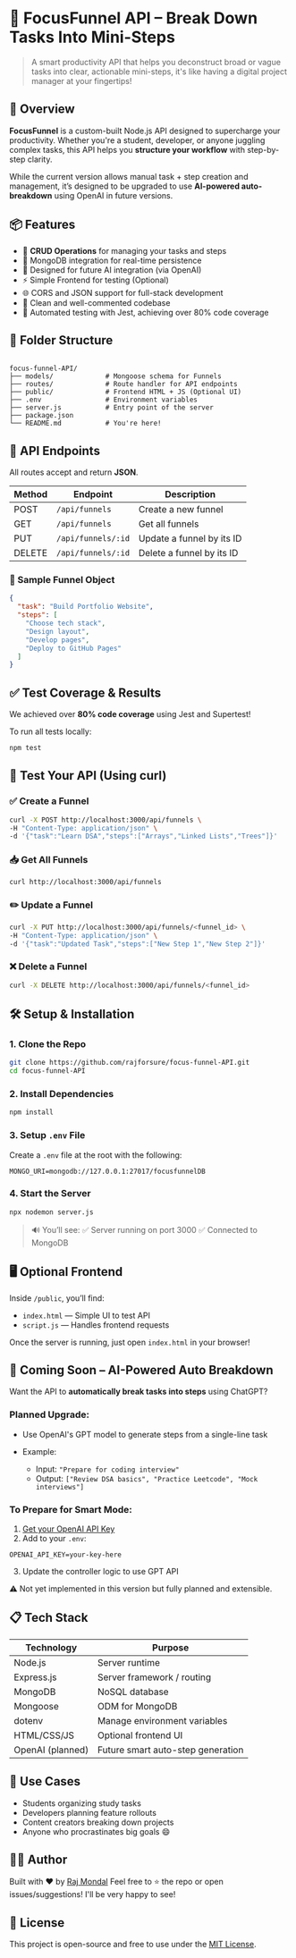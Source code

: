 
# 🚀 FocusFunnel API – Break Down Tasks Into Mini-Steps

> A smart productivity API that helps you deconstruct broad or vague tasks into clear, actionable mini-steps, it's like having a digital project manager at your fingertips!

## 🌟 Overview

**FocusFunnel** is a custom-built Node.js API designed to supercharge your productivity. Whether you're a student, developer, or anyone juggling complex tasks, this API helps you **structure your workflow** with step-by-step clarity.

While the current version allows manual task + step creation and management, it’s designed to be upgraded to use **AI-powered auto-breakdown** using OpenAI in future versions.

## 📦 Features

- 🔹 **CRUD Operations** for managing your tasks and steps  
- 📂 MongoDB integration for real-time persistence  
- 🧠 Designed for future AI integration (via OpenAI)  
- ⚡ Simple Frontend for testing (Optional)  
- 🌐 CORS and JSON support for full-stack development  
- 📜 Clean and well-commented codebase  
- 🧪 Automated testing with Jest, achieving over 80% code coverage

## 📁 Folder Structure

```

focus-funnel-API/
├── models/             # Mongoose schema for Funnels
├── routes/             # Route handler for API endpoints
├── public/             # Frontend HTML + JS (Optional UI)
├── .env                # Environment variables
├── server.js           # Entry point of the server
├── package.json
└── README.md           # You're here!

````

## 🔗 API Endpoints

All routes accept and return **JSON**.

| Method | Endpoint           | Description                     |
|--------|--------------------|---------------------------------|
| POST   | `/api/funnels`     | Create a new funnel             |
| GET    | `/api/funnels`     | Get all funnels                 |
| PUT    | `/api/funnels/:id` | Update a funnel by its ID       |
| DELETE | `/api/funnels/:id` | Delete a funnel by its ID       |

### 🧾 Sample Funnel Object

```json
{
  "task": "Build Portfolio Website",
  "steps": [
    "Choose tech stack",
    "Design layout",
    "Develop pages",
    "Deploy to GitHub Pages"
  ]
}
````
## ✅ Test Coverage & Results
We achieved over **80% code coverage** using Jest and Supertest!

To run all tests locally:

```bash
npm test

```
## 🧪 Test Your API (Using curl)

### ✅ Create a Funnel

```bash
curl -X POST http://localhost:3000/api/funnels \
-H "Content-Type: application/json" \
-d '{"task":"Learn DSA","steps":["Arrays","Linked Lists","Trees"]}'
```

### 📥 Get All Funnels

```bash
curl http://localhost:3000/api/funnels
```

### ✏️ Update a Funnel

```bash
curl -X PUT http://localhost:3000/api/funnels/<funnel_id> \
-H "Content-Type: application/json" \
-d '{"task":"Updated Task","steps":["New Step 1","New Step 2"]}'
```

### ❌ Delete a Funnel

```bash
curl -X DELETE http://localhost:3000/api/funnels/<funnel_id>
```

## 🛠️ Setup & Installation

### 1. Clone the Repo

```bash
git clone https://github.com/rajforsure/focus-funnel-API.git
cd focus-funnel-API
```

### 2. Install Dependencies

```bash
npm install
```

### 3. Setup `.env` File

Create a `.env` file at the root with the following:

```env
MONGO_URI=mongodb://127.0.0.1:27017/focusfunnelDB
```

### 4. Start the Server

```bash
npx nodemon server.js
```

> 🔊 You’ll see:
> ✅ Server running on port 3000
> ✅ Connected to MongoDB

## 🖥️ Optional Frontend

Inside `/public`, you’ll find:

* `index.html` — Simple UI to test API
* `script.js` — Handles frontend requests

Once the server is running, just open `index.html` in your browser!

## 🔮 Coming Soon – AI-Powered Auto Breakdown

Want the API to **automatically break tasks into steps** using ChatGPT?

### Planned Upgrade:

* Use OpenAI's GPT model to generate steps from a single-line task
* Example:

  * Input: `"Prepare for coding interview"`
  * Output: `["Review DSA basics", "Practice Leetcode", "Mock interviews"]`

### To Prepare for Smart Mode:

1. [Get your OpenAI API Key](https://platform.openai.com/account/api-keys)
2. Add to your `.env`:

```env
OPENAI_API_KEY=your-key-here
```

3. Update the controller logic to use GPT API

⚠️ Not yet implemented in this version but fully planned and extensible.

## 📋 Tech Stack

| Technology       | Purpose                           |
| ---------------- | --------------------------------- |
| Node.js          | Server runtime                    |
| Express.js       | Server framework / routing        |
| MongoDB          | NoSQL database                    |
| Mongoose         | ODM for MongoDB                   |
| dotenv           | Manage environment variables      |
| HTML/CSS/JS      | Optional frontend UI              |
| OpenAI (planned) | Future smart auto-step generation |

## 🧠 Use Cases

* Students organizing study tasks
* Developers planning feature rollouts
* Content creators breaking down projects
* Anyone who procrastinates big goals 😄

## 🧑‍💻 Author

Built with ❤️ by [Raj Mondal](https://github.com/rajforsure)
Feel free to ⭐️ the repo or open issues/suggestions!
I'll be very happy to see!

## 📝 License

This project is open-source and free to use under the [MIT License](LICENSE).
